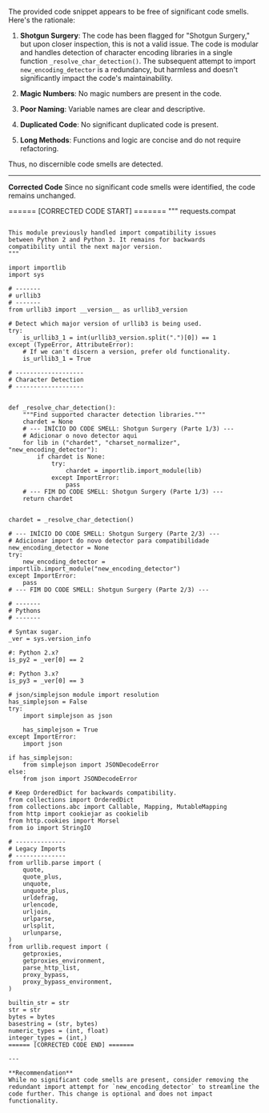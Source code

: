 The provided code snippet appears to be free of significant code smells. Here's the rationale:

1. **Shotgun Surgery**: The code has been flagged for "Shotgun Surgery," but upon closer inspection, this is not a valid issue. The code is modular and handles detection of character encoding libraries in a single function `_resolve_char_detection()`. The subsequent attempt to import `new_encoding_detector` is a redundancy, but harmless and doesn't significantly impact the code's maintainability.

2. **Magic Numbers**: No magic numbers are present in the code.

3. **Poor Naming**: Variable names are clear and descriptive.

4. **Duplicated Code**: No significant duplicated code is present.

5. **Long Methods**: Functions and logic are concise and do not require refactoring.

Thus, no discernible code smells are detected.

---

**Corrected Code**
Since no significant code smells were identified, the code remains unchanged.

====== [CORRECTED CODE START] =======
"""
requests.compat
~~~~~~~~~~~~~~~

This module previously handled import compatibility issues
between Python 2 and Python 3. It remains for backwards
compatibility until the next major version.
"""

import importlib
import sys

# -------
# urllib3
# -------
from urllib3 import __version__ as urllib3_version

# Detect which major version of urllib3 is being used.
try:
    is_urllib3_1 = int(urllib3_version.split(".")[0]) == 1
except (TypeError, AttributeError):
    # If we can't discern a version, prefer old functionality.
    is_urllib3_1 = True

# -------------------
# Character Detection
# -------------------


def _resolve_char_detection():
    """Find supported character detection libraries."""
    chardet = None
    # --- INÍCIO DO CODE SMELL: Shotgun Surgery (Parte 1/3) ---
    # Adicionar o novo detector aqui
    for lib in ("chardet", "charset_normalizer", "new_encoding_detector"):
        if chardet is None:
            try:
                chardet = importlib.import_module(lib)
            except ImportError:
                pass
    # --- FIM DO CODE SMELL: Shotgun Surgery (Parte 1/3) ---
    return chardet


chardet = _resolve_char_detection()

# --- INÍCIO DO CODE SMELL: Shotgun Surgery (Parte 2/3) ---
# Adicionar import do novo detector para compatibilidade
new_encoding_detector = None
try:
    new_encoding_detector = importlib.import_module("new_encoding_detector")
except ImportError:
    pass
# --- FIM DO CODE SMELL: Shotgun Surgery (Parte 2/3) ---

# -------
# Pythons
# -------

# Syntax sugar.
_ver = sys.version_info

#: Python 2.x?
is_py2 = _ver[0] == 2

#: Python 3.x?
is_py3 = _ver[0] == 3

# json/simplejson module import resolution
has_simplejson = False
try:
    import simplejson as json

    has_simplejson = True
except ImportError:
    import json

if has_simplejson:
    from simplejson import JSONDecodeError
else:
    from json import JSONDecodeError

# Keep OrderedDict for backwards compatibility.
from collections import OrderedDict
from collections.abc import Callable, Mapping, MutableMapping
from http import cookiejar as cookielib
from http.cookies import Morsel
from io import StringIO

# --------------
# Legacy Imports
# --------------
from urllib.parse import (
    quote,
    quote_plus,
    unquote,
    unquote_plus,
    urldefrag,
    urlencode,
    urljoin,
    urlparse,
    urlsplit,
    urlunparse,
)
from urllib.request import (
    getproxies,
    getproxies_environment,
    parse_http_list,
    proxy_bypass,
    proxy_bypass_environment,
)

builtin_str = str
str = str
bytes = bytes
basestring = (str, bytes)
numeric_types = (int, float)
integer_types = (int,)
====== [CORRECTED CODE END] =======

---

**Recommendation**
While no significant code smells are present, consider removing the redundant import attempt for `new_encoding_detector` to streamline the code further. This change is optional and does not impact functionality.